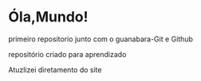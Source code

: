 #  Óla,Mundo!
 primeiro repositorio junto com o guanabara-Git e Github

 repositório criado para aprendizado
 
 Atuzlizei  diretamento do site
